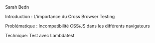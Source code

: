 Sarah Bedn

Introduction : L'importance du Cross Browser Testing

Problématique : Incompatibilité CSS/JS dans les différents navigateurs

Technique: Test avec Lambdatest


